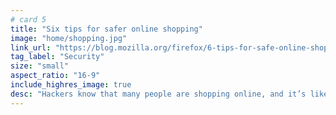 ```yaml
---
# card 5
title: "Six tips for safer online shopping"
image: "home/shopping.jpg"
link_url: "https://blog.mozilla.org/firefox/6-tips-for-safe-online-shopping/?utm_source=www.mozilla.org&utm_medium=referral&utm_campaign=homepage&utm_content=card"
tag_label: "Security"
size: "small"
aspect_ratio: "16-9"
include_highres_image: true
desc: "Hackers know that many people are shopping online, and it’s likely why hacking spikes this time of year. These tips can help you be safer."
---
```

